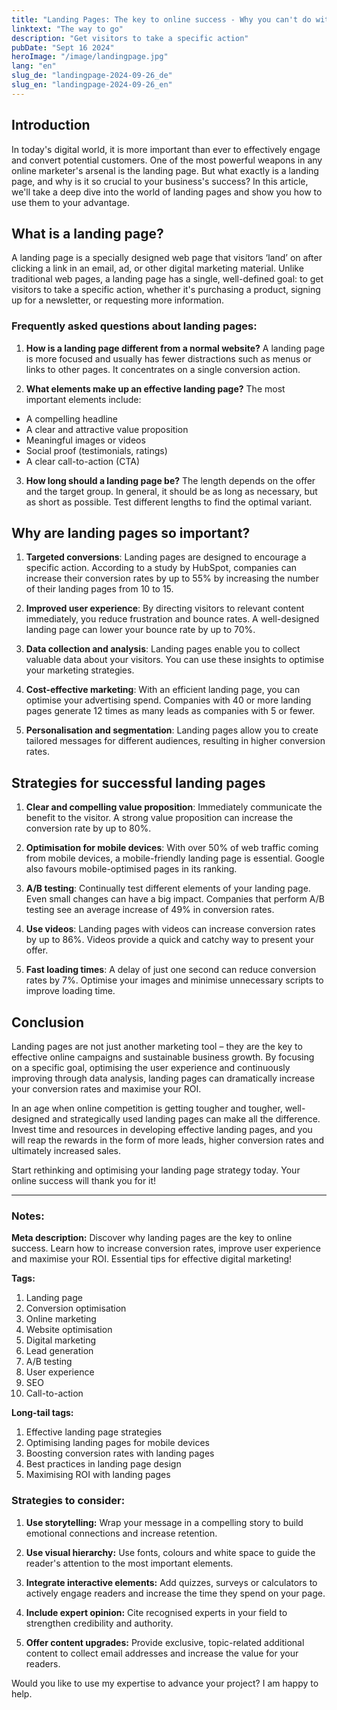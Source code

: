 ```yaml
---
title: "Landing Pages: The key to online success - Why you can't do without them"
linktext: "The way to go"
description: "Get visitors to take a specific action"
pubDate: "Sept 16 2024"
heroImage: "/image/landingpage.jpg"
lang: "en"
slug_de: "landingpage-2024-09-26_de"
slug_en: "landingpage-2024-09-26_en"
---
```


## Introduction

In today's digital world, it is more important than ever to effectively engage and convert potential customers. One of the most powerful weapons in any online marketer's arsenal is the landing page. But what exactly is a landing page, and why is it so crucial to your business's success? In this article, we'll take a deep dive into the world of landing pages and show you how to use them to your advantage.

## What is a landing page?

A landing page is a specially designed web page that visitors ‘land’ on after clicking a link in an email, ad, or other digital marketing material. Unlike traditional web pages, a landing page has a single, well-defined goal: to get visitors to take a specific action, whether it's purchasing a product, signing up for a newsletter, or requesting more information.

### Frequently asked questions about landing pages:

1. **How is a landing page different from a normal website?**
A landing page is more focused and usually has fewer distractions such as menus or links to other pages. It concentrates on a single conversion action.

2. **What elements make up an effective landing page?**
The most important elements include:
- A compelling headline
- A clear and attractive value proposition
- Meaningful images or videos
- Social proof (testimonials, ratings)
- A clear call-to-action (CTA)

3. **How long should a landing page be?**
The length depends on the offer and the target group. In general, it should be as long as necessary, but as short as possible. Test different lengths to find the optimal variant.

## Why are landing pages so important?

1. **Targeted conversions**: Landing pages are designed to encourage a specific action. According to a study by HubSpot, companies can increase their conversion rates by up to 55% by increasing the number of their landing pages from 10 to 15.

2. **Improved user experience**: By directing visitors to relevant content immediately, you reduce frustration and bounce rates. A well-designed landing page can lower your bounce rate by up to 70%.

3. **Data collection and analysis**: Landing pages enable you to collect valuable data about your visitors. You can use these insights to optimise your marketing strategies.

4. **Cost-effective marketing**: With an efficient landing page, you can optimise your advertising spend. Companies with 40 or more landing pages generate 12 times as many leads as companies with 5 or fewer.

5. **Personalisation and segmentation**: Landing pages allow you to create tailored messages for different audiences, resulting in higher conversion rates.

## Strategies for successful landing pages

1. **Clear and compelling value proposition**: Immediately communicate the benefit to the visitor. A strong value proposition can increase the conversion rate by up to 80%.

2. **Optimisation for mobile devices**: With over 50% of web traffic coming from mobile devices, a mobile-friendly landing page is essential. Google also favours mobile-optimised pages in its ranking.

3. **A/B testing**: Continually test different elements of your landing page. Even small changes can have a big impact. Companies that perform A/B testing see an average increase of 49% in conversion rates.

4. **Use videos**: Landing pages with videos can increase conversion rates by up to 86%. Videos provide a quick and catchy way to present your offer.

5. **Fast loading times**: A delay of just one second can reduce conversion rates by 7%. Optimise your images and minimise unnecessary scripts to improve loading time.

## Conclusion

Landing pages are not just another marketing tool – they are the key to effective online campaigns and sustainable business growth. By focusing on a specific goal, optimising the user experience and continuously improving through data analysis, landing pages can dramatically increase your conversion rates and maximise your ROI.

In an age when online competition is getting tougher and tougher, well-designed and strategically used landing pages can make all the difference. Invest time and resources in developing effective landing pages, and you will reap the rewards in the form of more leads, higher conversion rates and ultimately increased sales.

Start rethinking and optimising your landing page strategy today. Your online success will thank you for it!

---

### Notes:

**Meta description:**
Discover why landing pages are the key to online success. Learn how to increase conversion rates, improve user experience and maximise your ROI. Essential tips for effective digital marketing!

**Tags:**
1. Landing page
2. Conversion optimisation
3. Online marketing
4. Website optimisation
5. Digital marketing
6. Lead generation
7. A/B testing
8. User experience
9. SEO
10. Call-to-action

**Long-tail tags:**
1. Effective landing page strategies
2. Optimising landing pages for mobile devices
3. Boosting conversion rates with landing pages
4. Best practices in landing page design
5. Maximising ROI with landing pages

### Strategies to consider:

1. **Use storytelling:** Wrap your message in a compelling story to build emotional connections and increase retention.

2. **Use visual hierarchy:** Use fonts, colours and white space to guide the reader's attention to the most important elements.

3. **Integrate interactive elements:** Add quizzes, surveys or calculators to actively engage readers and increase the time they spend on your page.

4. **Include expert opinion:** Cite recognised experts in your field to strengthen credibility and authority.

5. **Offer content upgrades:** Provide exclusive, topic-related additional content to collect email addresses and increase the value for your readers.


Would you like to use my expertise to advance your project? I am happy to help.